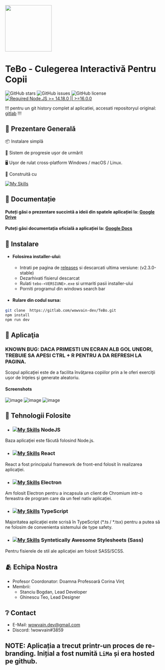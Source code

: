 <img width="150px" src="https://user-images.githubusercontent.com/79089703/228573457-ee265da7-3769-4c42-be53-d8e9180dacb0.png" />

# TeBo - Culegerea Interactivă Pentru Copii

![GitHub stars](https://img.shields.io/github/stars/wowvain-dev/lima-electron?color=fa6470)
![GitHub issues](https://img.shields.io/github/issues/wowvain-dev/lima-electron?color=d8b22d)
![GitHub license](https://img.shields.io/github/license/wowvain-dev/lima-electron)
[![Required Node.JS >= 14.18.0 || >=16.0.0](https://img.shields.io/static/v1?label=node&message=14.18.0%20||%20%3E=16.0.0&logo=node.js&color=3f893e)](https://nodejs.org/about/releases)

!!! pentru un git history complet al aplicatiei, accesati repositoryul original: [gitlab](https://gitlab.com/wowvain-dev/tebo) !!!
## 👀 Prezentare Generală

📦 Instalare simplă

🎯 Sistem de progresie uşor de urmărit    

🖥 Uşor de rulat cross-platform Windows / macOS / Linux.

💪 Construită cu 

[![My Skills](https://skillicons.dev/icons?i=ts,react,nodejs,electron,scss)](https://skillicons.dev)  

## 📄 Documentație

#### Puteți găsi o prezentare succintă a ideii din spatele aplicației la: [Google Drive](https://drive.google.com/file/d/1KgF5iCfRQPy91G2mBuxGIG3Oxivo-lXR/view?usp=sharing)
#### Puteți găsi documentația oficială a aplicației la: [Google Docs](https://docs.google.com/document/d/1-UaW0o4H4E0m2j9YGnsPfSpCxP_2zXHngUtTnCYW4OQ/edit?usp=sharing)





## 🛫 Instalare

- #### Folosirea installer-ului:
  - Intrati pe pagina de [releases](https://github.com/wowvain-dev/tebo/releases) si descarcati ultima versiune: (v2.3.0-stable)
  - Dezarhivati fisierul descarcat
  - Rulati `tebo-<VERSIUNE>.exe` si urmariti pasii installer-ului
  - Porniti programul din windows search bar

- #### Rulare din codul sursa:

```sh
git clone  https://gitlab.com/wowvain-dev/TeBo.git
npm install
npm run dev
```

## 📂 Aplicaţia

### KNOWN BUG: DACA PRIMESTI UN ECRAN ALB GOL UNEORI, TREBUIE SA APESI CTRL + R PENTRU A DA REFRESH LA PAGINA.
Scopul aplicaţiei este de a facilita învăţarea copiilor prin a le oferi exerciţii uşor de înţeles şi generate aleatoriu.

#### Screenshots
![image](https://user-images.githubusercontent.com/79089703/228577785-2ea9997d-449d-42a1-b175-b846c77d5da1.png)
![image](https://user-images.githubusercontent.com/79089703/228577823-fc8aa2ba-ba1d-43a3-8f6a-4c4059ba1584.png)
![image](https://user-images.githubusercontent.com/79089703/228577871-717052ac-1a05-49ec-bda6-c24e1ca842fc.png)



## 🚨 Tehnologii Folosite
- ### [![My Skills](https://skillicons.dev/icons?i=nodejs)](https://skillicons.dev) NodeJS  
Baza aplicaţiei este făcută folosind Node.js.

- ### [![My Skills](https://skillicons.dev/icons?i=react)](https://skillicons.dev) React
React a fost principalul framework de front-end folosit în realizarea aplicaţiei.

- ### [![My Skills](https://skillicons.dev/icons?i=electron)](https://skillicons.dev) Electron
Am folosit Electron pentru a incapsula un client de Chromium intr-o fereastra de program care da un feel nativ aplicaţiei.

- ### [![My Skills](https://skillicons.dev/icons?i=ts)](https://skillicons.dev) TypeScript
Majoritatea aplicaţiei este scrisă în TypeScript (*.ts / *.tsx) pentru a putea să ne folosim de convenienta sistemului de type safety.

- ### [![My Skills](https://skillicons.dev/icons?i=scss)](https://skillicons.dev) Syntetically Awesome Stylesheets (Sass)
Pentru fisierele de stil ale aplicaţiei am folosit SASS/SCSS.

## 🫂 Echipa Nostra

- Profesor Coordonator: Doamna Profesoară Corina Vinţ
- Membrii:
  - Stanciu Bogdan, Lead Developer
  - Ghinescu Teo, Lead Designer


## ❔ Contact

- E-Mail: wowvain.dev@gmail.com
- Discord: !wowvain#3859

## NOTE: Aplicația a trecut printr-un proces de re-branding. Inițial a fost numită `LiMa` și era hosted pe github.
